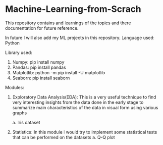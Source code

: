 # Machine-Learning-from-Scrach

This repository contains and learnings of the topics and there documentation for future reference.

In future I will also add my ML projects in this repository.
Language used: Python

Library used:
1. Numpy: pip install numpy
2. Pandas: pip install pandas
3. Matplotlib: python -m pip install -U matplotlib
4. Seaborn: pip install seaborn

Modules:
1. Exploratory Data Analysis(EDA): This is a very useful technique to find very interesting insights from the data done in the early stage to summarize main characteristics of the data in visual form using various graphs

    a. Iris dataset
    
2. Statistics: In this module I would try to implement some statistical tests that can be performed on the datasets
    a. Q-Q plot
